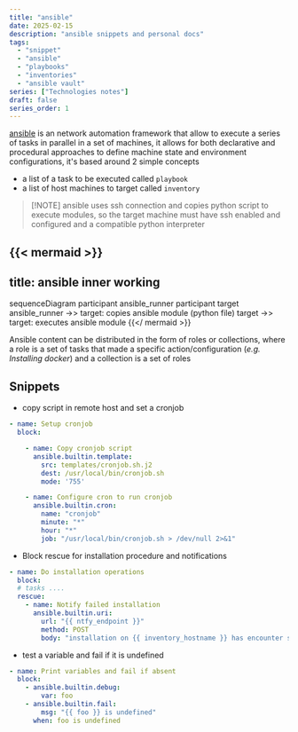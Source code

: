 ```yaml
---
title: "ansible"
date: 2025-02-15
description: "ansible snippets and personal docs"
tags:
  - "snippet"
  - "ansible"
  - "playbooks"
  - "inventories"
  - "ansible vault"
series: ["Technologies notes"]
draft: false
series_order: 1
---
```


[ansible](https://docs.ansible.com/) is an network automation framework that allow to execute a series of tasks in parallel in a set of machines, it allows for both declarative and procedural approaches to define machine state and environment configurations, it's based around 2 simple concepts

- a list of a task to be executed called `playbook`
- a list of host machines to target called `inventory`

>[!NOTE] ansible uses ssh connection and copies python script to execute modules, so the target machine must have ssh enabled and configured and a compatible python interpreter

{{< mermaid >}}
---
title: ansible inner working
---

sequenceDiagram
participant ansible_runner
participant target
ansible_runner ->> target: copies ansible module (python file)
target ->> target: executes ansible module
{{</ mermaid >}}

Ansible content can be distributed in the form of roles or collections, where a role is a set of tasks that made a specific action/configuration (*e.g. Installing docker*) and a collection is a set of roles

## Snippets

- copy script in remote host and set a cronjob

```yaml
- name: Setup cronjob
  block:

    - name: Copy cronjob script
      ansible.builtin.template:
        src: templates/cronjob.sh.j2
        dest: /usr/local/bin/cronjob.sh
        mode: '755'

    - name: Configure cron to run cronjob
      ansible.builtin.cron:
        name: "cronjob"
        minute: "*"
        hour: "*"
        job: "/usr/local/bin/cronjob.sh > /dev/null 2>&1"
```

- Block rescue for installation procedure and notifications

```yaml
- name: Do installation operations
  block:
  # tasks ....
  rescue:
    - name: Notify failed installation
      ansible.builtin.uri:
        url: "{{ ntfy_endpoint }}"
        method: POST
        body: "installation on {{ inventory_hostname }} has encounter some issues"
```

- test a variable and fail if it is undefined

```yaml
- name: Print variables and fail if absent
  block:
    - ansible.builtin.debug:
        var: foo
    - ansible.builtin.fail:
        msg: "{{ foo }} is undefined"
      when: foo is undefined
```
